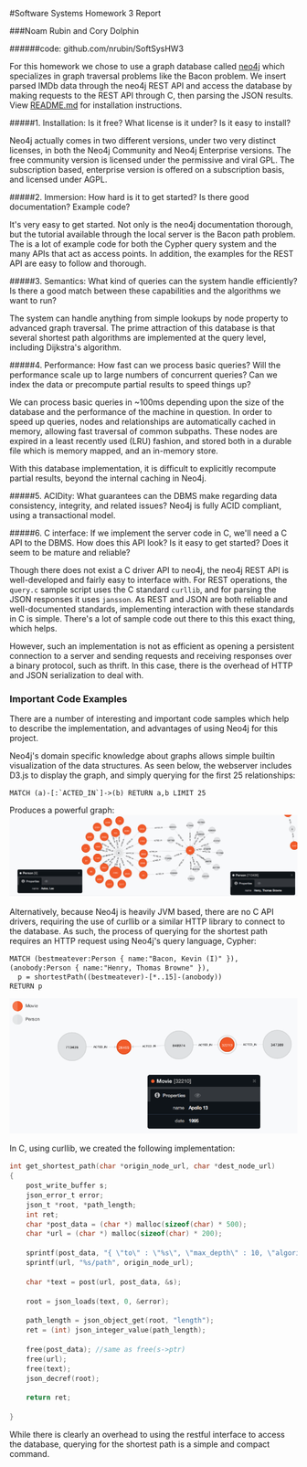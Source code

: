 #Software Systems Homework 3 Report

###Noam Rubin and Cory Dolphin

######code: github.com/nrubin/SoftSysHW3

For this homework we chose to use a graph database called [neo4j](http://www.neo4j.org) which specializes in graph traversal problems like the Bacon problem. We insert parsed IMDb data through the neo4j REST API and access the database by making requests to the REST API through C, then parsing the JSON results. View [README.md](https://github.com/nrubin/SoftSysHW3/blob/master/README.md) for installation instructions.

#####1. Installation: Is it free?  What license is it under?  Is it easy to install?

  Neo4j actually comes in two different versions, under two very distinct licenses, in both the Neo4j Community and Neo4j Enterprise versions. The free community version is licensed under the permissive and viral GPL. The subscription based, enterprise version is offered on a subscription basis, and licensed under AGPL.

#####2. Immersion: How hard is it to get started?  Is there good documentation?  Example code?

  It's very easy to get started. Not only is the neo4j documentation thorough, but the tutorial available through the local server is the Bacon path problem. The is a lot of example code for both the Cypher query system and the many APIs that act as access points. In addition, the examples for the REST API are easy to follow and thorough.

#####3. Semantics: What kind of queries can the system handle efficiently? Is there a good match between these capabilities and the algorithms we want to run?

  The system can handle anything from simple lookups by node property to advanced graph traversal. The prime attraction of this database is that several shortest path algorithms are implemented at the query level, including Dijkstra's algorithm.

#####4. Performance: How fast can we process basic queries?  Will the performance scale up to large numbers of concurrent queries?  Can we index the data or precompute partial results to speed things up?

  We can process basic queries in ~100ms depending upon the size of the database and the performance of the machine in question. In order to speed up queries, nodes and relationships are automatically cached in memory, allowing fast traversal of common subpaths. These nodes are expired in a least recently used (LRU) fashion, and stored both in a durable file which is memory mapped, and an in-memory store.

  With this database implementation, it is difficult to explicitly recompute partial results, beyond the internal caching in Neo4j. 


#####5. ACIDity: What guarantees can the DBMS make regarding data consistency, integrity, and related issues?
Neo4j is fully ACID compliant, using a transactional model.

  

#####6. C interface: If we implement the server code in C, we'll need a C API to the DBMS.  How does this API look?  Is it easy to get started?  Does it seem to be mature and reliable?


  Though there does not exist a C driver API to neo4j, the neo4j REST API is well-developed and fairly easy to interface with. For REST operations, the `query.c` sample script uses the C standard `curllib`, and for parsing the JSON responses it uses `jansson`. As REST and JSON are both reliable and well-documented standards, implementing interaction with these standards in C is simple. There's a lot of sample code out there to this this exact thing, which helps.

  However, such an implementation is not as efficient as opening a persistent connection to a server and sending requests and receiving responses over a binary protocol, such as thrift. In this case, there is the overhead of HTTP and JSON serialization to deal with.


### Important Code Examples
  There are a number of interesting and important code samples which help to describe the implementation, and advantages of using Neo4j for this project.

  Neo4j's domain specific knowledge about graphs allows simple builtin visualization of the data structures. As seen below, the webserver includes D3.js to display the graph, and simply querying for the first 25 relationships:

```cypher
MATCH (a)-[:`ACTED_IN`]->(b) RETURN a,b LIMIT 25
```

  Produces a powerful graph:
  ![Example graph linking Aaker,Lee and Thomas Browne Henry](./graph.jpg "An example movie graph")

  Alternatively, because Neo4j is heavily JVM based, there are no C API drivers,
  requiring the use of curllib or a similar HTTP library to connect to the database.
  As such, the process of querying for the shortest path requires an HTTP request using Neo4j's query language, Cypher:

```Cypher
MATCH (bestmeatever:Person { name:"Bacon, Kevin (I)" }),(anobody:Person { name:"Henry, Thomas Browne" }),
  p = shortestPath((bestmeatever)-[*..15]-(anobody))
RETURN p

```
![Example graph linking Kevin Bacon and Thomas Browne Henry](./path.png "An example path through movies")

In C, using curllib, we created the following implementation:

```C
int get_shortest_path(char *origin_node_url, char *dest_node_url)
{
    post_write_buffer s;
    json_error_t error;
    json_t *root, *path_length;
    int ret;
    char *post_data = (char *) malloc(sizeof(char) * 500);
    char *url = (char *) malloc(sizeof(char) * 200);

    sprintf(post_data, "{ \"to\" : \"%s\", \"max_depth\" : 10, \"algorithm\" : \"shortestPath\" }", dest_node_url);
    sprintf(url, "%s/path", origin_node_url);

    char *text = post(url, post_data, &s);

    root = json_loads(text, 0, &error);

    path_length = json_object_get(root, "length");
    ret = (int) json_integer_value(path_length);

    free(post_data); //same as free(s->ptr)
    free(url);
    free(text);
    json_decref(root);

    return ret;

}
```


  While there is clearly an overhead to using the restful interface to access the
  database, querying for the shortest path is a simple and compact command.




